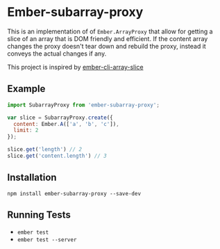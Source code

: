 # Ember-subarray-proxy

This is an implementation of of `Ember.ArrayProxy` that allow for getting a slice of an array that is DOM friendly and efficient. If the content array changes the proxy doesn't tear down and rebuild the proxy, instead it conveys the actual changes if any.

This project is inspired by [ember-cli-array-slice](https://github.com/j-/ember-cli-array-slice)

## Example

```js
import SubarrayProxy from 'ember-subarray-proxy';

var slice = SubarrayProxy.create({
  content: Ember.A(['a', 'b', 'c']),
  limit: 2
});

slice.get('length') // 2
slice.get('content.length') // 3

```

## Installation

`npm install ember-subarray-proxy --save-dev`

## Running Tests

* `ember test`
* `ember test --server`

